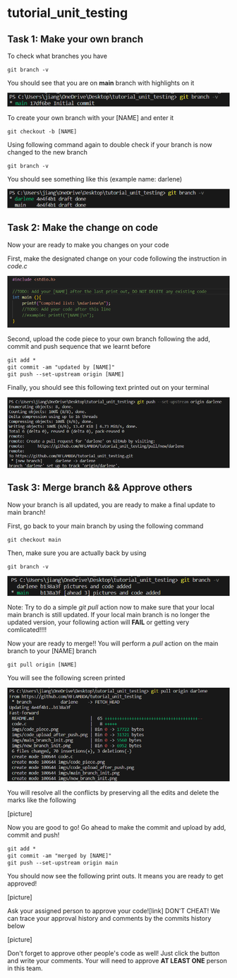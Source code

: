 # tutorial_unit_testing

## Task 1: Make your own branch

To check what branches you have 

    git branch -v

You should see that you are on **main** branch with highlights on it

![image](./imgs/main_branch_init.png)

To create your own branch with your \[NAME\] and enter it

    git checkout -b [NAME]

Using following command again to double check if your branch is now changed to the new branch

    git branch -v

You should see something like this (example name: darlene)

![image](./imgs/new_branch_init.png)

## Task 2: Make the change on code

Now your are ready to make you changes on your code

First, make the designated change on your code following the instruction in *code.c*

![image](./imgs/code_piece.png)

Second, upload the code piece to your own branch following the add, commit and push sequence that we learnt before

    git add *
    git commit -am "updated by [NAME]"
    git push --set-upstream origin [NAME]

Finally, you should see this following text printed out on your terminal

![image](./imgs/code_upload_after_push.png)


## Task 3: Merge branch && Approve others

Now your branch is all updated, you are ready to make a final update to main branch!

First, go back to your main branch by using the following command

    git checkout main

Then, make sure you are actually back by using

    git branch -v

![image](./imgs/main_branch_after.png)

Note: Try to do a simple *git pull* action now to make sure that your local main branch is still updated. If your local main branch is no longer the updated version, your following action will **FAIL** or getting very comlicated!!!!

Now your are ready to merge!! You will perform a *pull* action on the main branch to your [NAME] branch

    git pull origin [NAME]

You will see the following screen printed

![image](./imgs/main_pull_branch.png)

You will resolve all the conflicts by preserving all the edits and delete the marks like the following

[picture]

Now you are good to go! Go ahead to make the commit and upload by add, commit and push!

    git add *
    git commit -am "merged by [NAME]"
    git push --set-upstream origin main

You should now see the following print outs. It means you are ready to get approved!

[picture]

Ask your assigned person to approve your code![link] DON'T CHEAT! We can trace your approval history and comments by the commits history below

[picture]

Don't forget to approve other people's code as well! Just click the button and write your comments. Your will need to approve **AT LEAST ONE** person in this team.